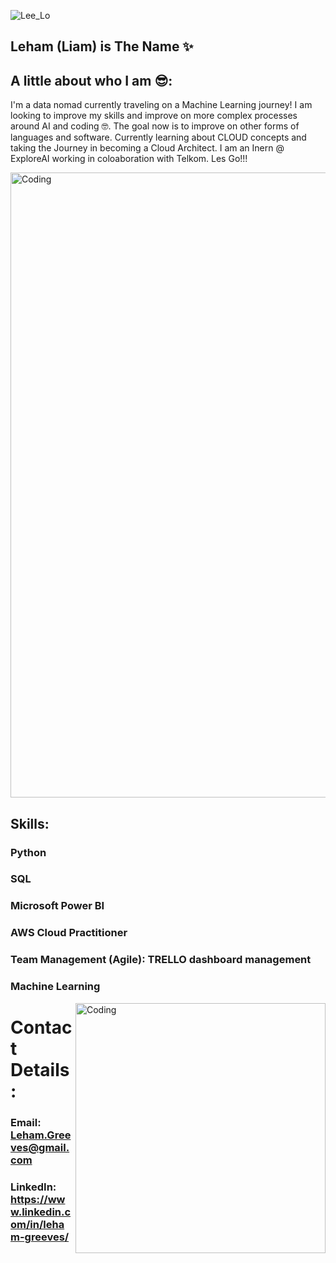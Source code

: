 ![Lee_Lo](https://user-images.githubusercontent.com/100915330/188119179-dc7e4095-883d-4fb5-a2ce-25f6622eded7.png)

## Leham (Liam) is The Name ✨

## A little about who I am  😎:

I'm a data nomad  currently traveling on a Machine Learning journey! I am looking to improve my skills and improve on more complex processes around AI and coding 🤓. The goal now is to improve on other forms of languages and software. Currently learning about CLOUD concepts and taking the Journey in becoming a Cloud Architect. I am an Inern @ ExploreAI working in coloaboration with Telkom. Les Go!!!

<img alt="Coding" width="1000" length="300" src="https://1.bp.blogspot.com/-zq7aF5FREnY/Xjl1SEaKUOI/AAAAAAAIG78/wppXX0CltoA6hD8KG38CnD-S4pwpiBHLACLcBGAsYHQ/s1600/9d8f08c0-cada-4853-86e1-f972cc992879.gif">

## Skills:

### Python 

### SQL 

### Microsoft Power BI

### AWS Cloud Practitioner

### Team Management (Agile): TRELLO dashboard management

### Machine Learning

<img align="right" alt="Coding" width="400" src="https://64.media.tumblr.com/c2eaf38ad512bae8bf81dea0ddba32c4/tumblr_inline_pjztabVGAb1qi734a_400.gifv">

# Contact Details:

### Email: Leham.Greeves@gmail.com

### LinkedIn: https://www.linkedin.com/in/leham-greeves/
